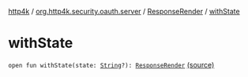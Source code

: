 [http4k](../../index.md) / [org.http4k.security.oauth.server](../index.md) / [ResponseRender](index.md) / [withState](./with-state.md)

# withState

`open fun withState(state: `[`String`](https://kotlinlang.org/api/latest/jvm/stdlib/kotlin/-string/index.html)`?): `[`ResponseRender`](index.md) [(source)](https://github.com/http4k/http4k/blob/master/http4k-security-oauth/src/main/kotlin/org/http4k/security/oauth/server/ResponseRender.kt#L13)